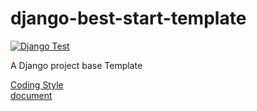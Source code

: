 # django-best-start-template
[![Django Test](https://github.com/shyamkumaryadav/django-best-start-template/actions/workflows/test.yml/badge.svg)](https://github.com/shyamkumaryadav/django-best-start-template/actions/workflows/test.yml)  

  
A Django project base Template

[Coding Style](https://docs.djangoproject.com/en/dev/internals/contributing/writing-code/coding-style/)  
[document](./docs)
